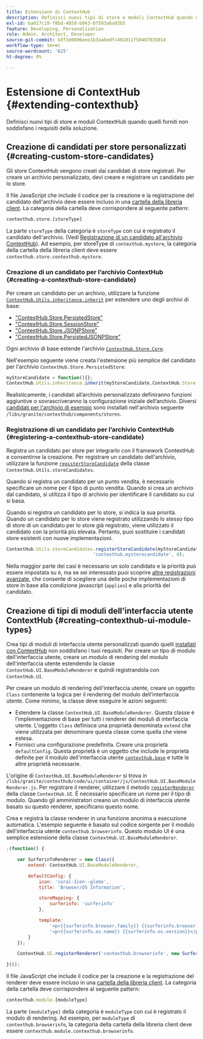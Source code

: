 ```yaml
---
title: Estensione di ContextHub
description: Definisci nuovi tipi di store e moduli ContextHub quando quelli forniti non soddisfano i requisiti della soluzione
exl-id: ba817c18-f8bd-485d-b043-87593a6a93b5
feature: Developing, Personalization
role: Admin, Architect, Developer
source-git-commit: bdf3e0896eee1b3aa6edfc481011f50407835014
workflow-type: tm+mt
source-wordcount: '625'
ht-degree: 0%

---
```


# Estensione di ContextHub {#extending-contexthub}

Definisci nuovi tipi di store e moduli ContextHub quando quelli forniti non soddisfano i requisiti della soluzione.

## Creazione di candidati per store personalizzati {#creating-custom-store-candidates}

Gli store ContextHub vengono creati dai candidati di store registrati. Per creare un archivio personalizzato, devi creare e registrare un candidato per lo store.

Il file JavaScript che include il codice per la creazione e la registrazione del candidato dell&#39;archivio deve essere incluso in una [cartella della libreria client](/help/implementing/developing/introduction/clientlibs.md). La categoria della cartella deve corrispondere al seguente pattern:

```xml
contexthub.store.[storeType]
```

La parte `storeType` della categoria è `storeType` con cui è registrato il candidato dell&#39;archivio. (Vedi [Registrazione di un candidato all&#39;archivio ContextHub](#registering-a-contexthub-store-candidate)). Ad esempio, per storeType di `contexthub.mystore`, la categoria della cartella della libreria client deve essere `contexthub.store.contexthub.mystore`.

### Creazione di un candidato per l’archivio ContextHub {#creating-a-contexthub-store-candidate}

Per creare un candidato per un archivio, utilizzare la funzione [`ContextHub.Utils.inheritance.inherit`](contexthub-api.md#inherit-child-parent) per estendere uno degli archivi di base:

* [&quot;ContextHub.Store.PersistedStore&quot;](contexthub-api.md#contexthub-store-persistedstore)
* [&quot;ContextHub.Store.SessionStore&quot;](contexthub-api.md#contexthub-store-sessionstore)
* [&quot;ContextHub.Store.JSONPStore&quot;](contexthub-api.md#contexthub-store-jsonpstore)
* [&quot;ContextHub.Store.PersistedJSONPStore&quot;](contexthub-api.md#contexthub-store-persistedjsonpstore)

Ogni archivio di base estende l&#39;archivio [`ContextHub.Store.Core`](contexthub-api.md#contexthub-store-core).

Nell&#39;esempio seguente viene creata l&#39;estensione più semplice del candidato per l&#39;archivio `ContextHub.Store.PersistedStore`:

```javascript
myStoreCandidate = function(){};
ContextHub.Utils.inheritance.inherit(myStoreCandidate,ContextHub.Store.PersistedStore);
```

Realisticamente, i candidati all’archivio personalizzato definiranno funzioni aggiuntive o sovrascriveranno la configurazione iniziale dell’archivio. Diversi [candidati per l&#39;archivio di esempio](sample-stores.md) sono installati nell&#39;archivio seguente `/libs/granite/contexthub/components/stores`.

### Registrazione di un candidato per l’archivio ContextHub {#registering-a-contexthub-store-candidate}

Registra un candidato per store per integrarlo con il framework ContextHub e consentirne la creazione. Per registrare un candidato dell&#39;archivio, utilizzare la funzione [`registerStoreCandidate`](contexthub-api.md#registerstorecandidate-store-storetype-priority-applies) della classe `ContextHub.Utils.storeCandidates`.

Quando si registra un candidato per un punto vendita, è necessario specificare un nome per il tipo di punto vendita. Quando si crea un archivio dal candidato, si utilizza il tipo di archivio per identificare il candidato su cui si basa.

Quando si registra un candidato per lo store, si indica la sua priorità. Quando un candidato per lo store viene registrato utilizzando lo stesso tipo di store di un candidato per lo store già registrato, viene utilizzato il candidato con la priorità più elevata. Pertanto, puoi sostituire i candidati store esistenti con nuove implementazioni.

```javascript
ContextHub.Utils.storeCandidates.registerStoreCandidate(myStoreCandidate,
                                'contexthub.mystorecandidate', 0);
```

Nella maggior parte dei casi è necessario un solo candidato e la priorità può essere impostata su `0`, ma se sei interessato puoi scoprire [altre registrazioni avanzate,](contexthub-api.md#registerstorecandidate-store-storetype-priority-applies) che consente di scegliere una delle poche implementazioni di store in base alla condizione javascript (`applies`) e alla priorità del candidato.

## Creazione di tipi di moduli dell’interfaccia utente ContextHub {#creating-contexthub-ui-module-types}

Crea tipi di moduli di interfaccia utente personalizzati quando quelli [installati con ContextHub](sample-modules.md) non soddisfano i tuoi requisiti. Per creare un tipo di modulo dell&#39;interfaccia utente, creare un modulo di rendering del modulo dell&#39;interfaccia utente estendendo la classe `ContextHub.UI.BaseModuleRenderer` e quindi registrandola con `ContextHub.UI`.

Per creare un modulo di rendering dell&#39;interfaccia utente, creare un oggetto `Class` contenente la logica per il rendering del modulo dell&#39;interfaccia utente. Come minimo, la classe deve eseguire le azioni seguenti:

* Estendere la classe `ContextHub.UI.BaseModuleRenderer`. Questa classe è l’implementazione di base per tutti i renderer dei moduli di interfaccia utente. L&#39;oggetto `Class` definisce una proprietà denominata `extend` che viene utilizzata per denominare questa classe come quella che viene estesa.
* Fornisci una configurazione predefinita. Creare una proprietà `defaultConfig`. Questa proprietà è un oggetto che include le proprietà definite per il modulo dell&#39;interfaccia utente [`contexthub.base`](sample-modules.md#contexthub-base-ui-module-type) e tutte le altre proprietà necessarie.

L&#39;origine di `ContextHub.UI.BaseModuleRenderer` si trova in `/libs/granite/contexthub/code/ui/container/js/ContextHub.UI.BaseModuleRenderer.js`.  Per registrare il renderer, utilizzare il metodo [`registerRenderer`](contexthub-api.md#registerrenderer-moduletype-renderer-dontrender) della classe `ContextHub.UI`. È necessario specificare un nome per il tipo di modulo. Quando gli amministratori creano un modulo di interfaccia utente basato su questo renderer, specificano questo nome.

Crea e registra la classe renderer in una funzione anonima a esecuzione automatica. L&#39;esempio seguente è basato sul codice sorgente per il modulo dell&#39;interfaccia utente `contexthub.browserinfo`. Questo modulo UI è una semplice estensione della classe `ContextHub.UI.BaseModuleRenderer`.

```javascript
;(function() {

    var SurferinfoRenderer = new Class({
        extend: ContextHub.UI.BaseModuleRenderer,

        defaultConfig: {
            icon: 'coral-Icon--globe',
            title: 'Browser/OS Information',

            storeMapping: {
                surferinfo: 'surferinfo'
            },

            template:
                '<p>{{surferinfo.browser.family}} {{surferinfo.browser.version}}</p>' +
                '<p>{{surferinfo.os.name}} {{surferinfo.os.version}}</p>'
        }
    });

    ContextHub.UI.registerRenderer('contexthub.browserinfo', new SurferinfoRenderer());

}());
```

Il file JavaScript che include il codice per la creazione e la registrazione del renderer deve essere incluso in una [cartella della libreria client](/help/implementing/developing/introduction/clientlibs.md). La categoria della cartella deve corrispondere al seguente pattern:

```javascript
contexthub.module.[moduleType]
```

La parte `[moduleType]` della categoria è `moduleType` con cui è registrato il modulo di rendering. Ad esempio, per `moduleType` di `contexthub.browserinfo`, la categoria della cartella della libreria client deve essere `contexthub.module.contexthub.browserinfo`.
